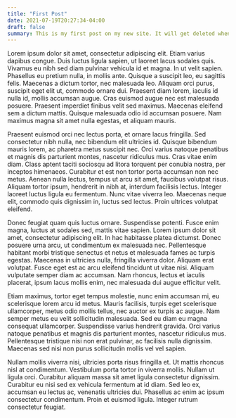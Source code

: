 ```yaml
---
title: "First Post"
date: 2021-07-19T20:27:34-04:00
draft: false
summary: This is my first post on my new site. It will get deleted when I am finished setting stuff up.
---
```


Lorem ipsum dolor sit amet, consectetur adipiscing elit. Etiam varius dapibus congue. Duis luctus ligula sapien, ut laoreet lacus sodales quis. Vivamus eu nibh sed diam pulvinar vehicula id et magna. In ut velit sapien. Phasellus eu pretium nulla, in mollis ante. Quisque a suscipit leo, eu sagittis felis. Maecenas a dictum tortor, nec malesuada leo. Aliquam orci purus, suscipit eget elit ut, commodo ornare dui. Praesent diam lorem, iaculis id nulla id, mollis accumsan augue. Cras euismod augue nec est malesuada posuere. Praesent imperdiet finibus velit sed maximus. Maecenas eleifend sem a dictum mattis. Quisque malesuada odio id accumsan posuere. Nam maximus magna sit amet nulla egestas, et aliquam mauris.

Praesent euismod orci nec lectus porta, et ornare lacus fringilla. Sed consectetur nibh nulla, nec bibendum elit ultricies id. Quisque bibendum mauris lorem, ac pharetra metus suscipit nec. Orci varius natoque penatibus et magnis dis parturient montes, nascetur ridiculus mus. Cras vitae enim diam. Class aptent taciti sociosqu ad litora torquent per conubia nostra, per inceptos himenaeos. Curabitur et est non tortor porta accumsan non nec metus. Aenean nulla lectus, tempus ut arcu sit amet, faucibus volutpat risus. Aliquam tortor ipsum, hendrerit in nibh at, interdum facilisis lectus. Integer laoreet luctus ligula eu fermentum. Nunc vitae viverra leo. Maecenas neque elit, commodo quis dignissim in, luctus sed lectus. Proin ultrices volutpat eleifend.

Donec feugiat quam quis luctus ornare. Suspendisse potenti. Fusce enim magna, luctus at sodales sed, mattis vitae sapien. Lorem ipsum dolor sit amet, consectetur adipiscing elit. In hac habitasse platea dictumst. Donec posuere urna arcu, ut condimentum ex malesuada nec. Pellentesque habitant morbi tristique senectus et netus et malesuada fames ac turpis egestas. Maecenas in ultricies nulla, fringilla viverra dolor. Aliquam erat volutpat. Fusce eget est ac arcu eleifend tincidunt ut vitae nisi. Aliquam vulputate semper diam ac accumsan. Nam rhoncus, lectus et iaculis placerat, ipsum lacus mollis enim, nec malesuada dui augue efficitur velit.

Etiam maximus, tortor eget tempus molestie, nunc enim accumsan mi, eu scelerisque lorem arcu id metus. Mauris facilisis, turpis eget scelerisque ullamcorper, metus odio mollis tellus, nec auctor ex turpis ac augue. Nam semper metus eu velit sollicitudin malesuada. Sed eu diam eu magna consequat ullamcorper. Suspendisse varius hendrerit gravida. Orci varius natoque penatibus et magnis dis parturient montes, nascetur ridiculus mus. Pellentesque tristique nisi non erat pulvinar, ac facilisis nulla dignissim. Maecenas sed nisi non purus sollicitudin mollis vel vel sapien.

Nullam mollis viverra nisi, ultricies porta risus fringilla et. Ut mattis rhoncus nisl at condimentum. Vestibulum porta tortor in viverra mollis. Nullam ut ligula orci. Curabitur aliquam massa sit amet ligula consectetur dignissim. Curabitur eu nisi sed ex vehicula fermentum at id diam. Sed leo ex, accumsan eu lectus ac, venenatis ultricies dui. Phasellus ac enim ac ipsum consectetur condimentum. Proin et euismod ligula. Integer rutrum consectetur feugiat.